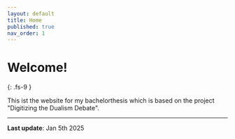 ```yaml
---
layout: default
title: Home
published: true
nav_order: 1
---
```


# Welcome!
{: .fs-9 }

This ist the website for my bachelorthesis which is based on the project "Digitizing the Dualism Debate". 

---
**Last update**: Jan 5th 2025
